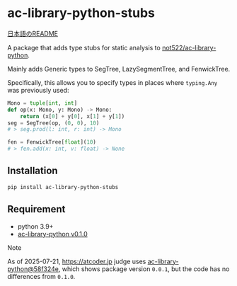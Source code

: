 # ac-library-python-stubs

[日本語のREADME](README_ja.md)

A package that adds type stubs for static analysis to [not522/ac-library-python](https://github.com/not522/ac-library-python).

Mainly adds Generic types to SegTree, LazySegmentTree, and FenwickTree.

Specifically, this allows you to specify types in places where `typing.Any` was previously used:

```python
Mono = tuple[int, int]
def op(x: Mono, y: Mono) -> Mono:
    return (x[0] + y[0], x[1] + y[1])
seg = SegTree(op, (0, 0), 10)
# > seg.prod(l: int, r: int) -> Mono

fen = FenwickTree[float](10)
# > fen.add(x: int, v: float) -> None
```

## Installation
```bash
pip install ac-library-python-stubs
```

## Requirement
- python 3.9+
- [ac-library-python v0.1.0](https://github.com/not522/ac-library-python/releases/tag/v0.1.0)

> [!NOTE]
> As of 2025-07-21, https://atcoder.jp judge uses [ac-library-python@58f324e](https://github.com/not522/ac-library-python@58f324ec020d57191e7b9e4957b0c5feb5ed3aff), which shows package version `0.0.1`, but the code has no differences from `0.1.0`.
